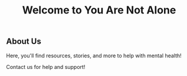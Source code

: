 <!DOCTYPE html>
<html lang="en">
  <head>
    <meta charset="UTF-8" />
    <meta name="viewport" content="width=device-width, initial-scale=1.0" />
    <title>You Are Not Alone</title>
    <link rel="stylesheet" href="style.css" />
  </head>
  <body>
    <header>
      <h1>Welcome to You Are Not Alone</h1>
    </header>
    <main>
      <section>
        <h2>About Us</h2>
        <p>Here, you'll find resources, stories, and more to help with mental health!</p>
      </section>
      <!-- You can add more content as needed -->
    </main>
    <footer>
      <p>Contact us for help and support!</p>
    </footer>
    <script src="script.js"></script>
  </body>
</html>
